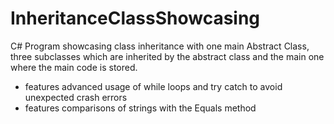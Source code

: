 # InheritanceClassShowcasing
C# Program showcasing class inheritance with one main Abstract Class, three subclasses which are inherited by the abstract class and the main one where the main code is stored.

- features advanced usage of while loops and try catch to avoid unexpected crash errors
- features comparisons of strings with the Equals method
